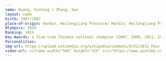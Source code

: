 ```yaml
---
name: Huang, Xintong / Zheng, Xun
layout: name
birth: 1987/1987
place-of-origin: Harbin, Heilongjiang Province/ Harbin, Heilongjiang Province
Olympics: 2010
Ranking: 19th
Key-Awards: a five-time Chinese national champion (2007, 2009, 2011, 2012, and 2014). Their best result at the World Championships was 12th in 2012, and their best result at the Four Continents Figure Skating Competition is 4th place.
Personalities: 
img-url: https://upload.wikimedia.org/wikipedia/commons/d/d1/2011_Four_Continents_Xintong_HUANG_Xun_ZHENG.jpg
video-url: <iframe width="560" height="315" src="https://www.youtube.com/embed/euLRCXfhCWo" title="YouTube video player" frameborder="0" allow="accelerometer; autoplay; clipboard-write; encrypted-media; gyroscope; picture-in-picture" allowfullscreen></iframe>
---
```

